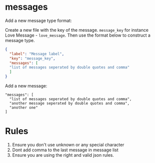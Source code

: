 # messages

Add a new message type format:

Create a new file with the key of the message. `message_key` for instance Love Message - `love_message`. Then use the format below to construct a message type.

```json
{
  "label": "Message label",
  "key": "message_key",
  "messages": [
  "list of messages seperated by double quotes and comma"
  ]
}  
```

Add a new message:

```
"messages": [
  "list of messages seperated by double quotes and comma",
  "another message seperated by double quotes and comma",
  "another one"
]

```

# Rules

1. Ensure you don't use unknown or any special character
2. Dont add comma to the last message in message list
3. Ensure you are using the right and valid json rules.
